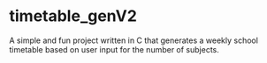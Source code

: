 # timetable_genV2
A simple and fun project written in C that generates a weekly school timetable based on user input for the number of subjects.
